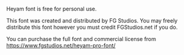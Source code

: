 Heyam font is free for personal use.

This font was created and distributed by FG Studios. You may freely distribute this font however you must credit FGStudios.net if you do.

You can purchase the full font and commercial license from https://www.fgstudios.net/heyam-pro-font/